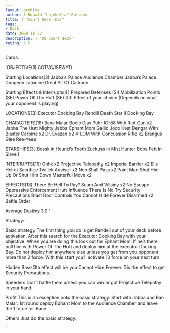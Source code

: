 ```yaml
---
layout: archive
author: ! Ronald "LojeNella" Rullens
title: ! "Court Deck (DS)"
tags:
- Dark
date: 2000-11-22
description: ! "DS Court deck"
rating: 3.5
---
```

Cards: 

'OBJECTIVE(1)
COTVG/ISEWYD

Starting Locations(3)
 Jabba’s Palace Audience Chamber
 Jabba’s Palace Dungeon
 Tatooine Great Pit Of Carkoon

Starting Effects & Interrupts(4)
 Prepared Defenses (SI)
 Mobilization Points (SE)
 Power Of The Hutt (SE)
 3th Effect of your choice (Depends on what your opponent is playing)

LOCATIONS(3)
Executor Docking Bay
Rendili
Death Star II Docking Bay

CHARACTERS(18)
Bane Malar
Boelo
Djas Puhr
IG-88 With Riot Gun x2
Jabba The Hutt
Mighty Jabba
Ephant Mom
Gailid
Jodo Kast
Dengar With Blaster Carbine x2
Dr. Evazan x2
4-LOM With Concussion Rifle x2
Brangus Glee
Ree-Yees

STARSHIPS(3)
Bossk in Hound’s Tooth
Zuckuss in Mist Hunter
Boba Fett In Slave I

INTERRUPTS(16)
Ghhk x2
Projective Telepathy x2
Imperial Barrier x2
Elis Helrot
Sacrifice
Twi’lek Advisor x2
Non Shall Pass x2
Point Man
Shut Him Up Or Shut Him Down
Masterful Move x2

EFFECTS(13)
There Be Hell To Pay?
Scum And Villainy x2
No Escape
Oppressive Enforcement
Hutt Influence
There Is No Try
Security Precautions
Blast Door Controls
You Cannot Hide Forever
Disarmed x2
Battle Order

Average Destiny 3.0
'

Strategy: '

Basic strategy
The first thing you do is get Rendeli out of your deck before activation. After this search
for the Executor Docking Bay with your objective. When you are doing this look out for Ephant
Mom. If he’s there pull him with Power Of The Hutt and deploy him at the executor Docking Bay.
Do not deploy him anywhere else unless you get from you opponent more than 2 force. With this
start you’ll activate 10 force on your next turn.

Hidden Base 3th effect will be you Cannot Hide Forever. Dis the effect to get Security
	     Precautions.

Speeders Don’t battle them unless you can win or got Projective Telepathy in your hand.

Profit This is an exception onto the basic strategy. Start with Jabba and Ban Malar.
	1st round deploy Ephant Mom to the Audience Chamber and leave the 1 force for Bane.

Others Just do the basic strategy.

'